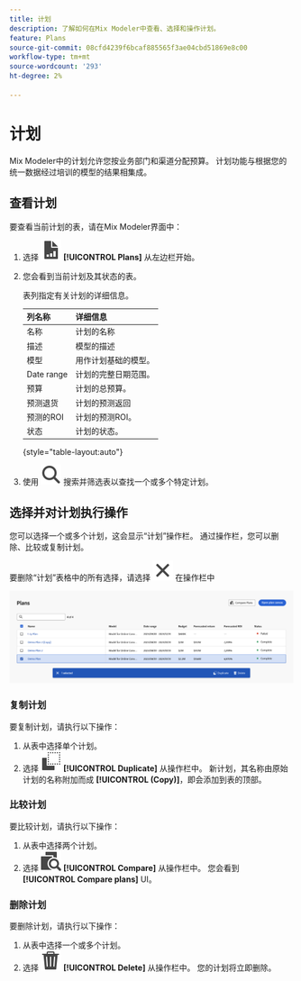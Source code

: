```yaml
---
title: 计划
description: 了解如何在Mix Modeler中查看、选择和操作计划。
feature: Plans
source-git-commit: 08cfd4239f6bcaf885565f3ae04cbd51869e8c00
workflow-type: tm+mt
source-wordcount: '293'
ht-degree: 2%

---
```



# 计划

Mix Modeler中的计划允许您按业务部门和渠道分配预算。 计划功能与根据您的统一数据经过培训的模型的结果相集成。


## 查看计划

要查看当前计划的表，请在Mix Modeler界面中：

1. 选择 ![](../assets/icons/FileChart.svg) **[!UICONTROL Plans]** 从左边栏开始。

1. 您会看到当前计划及其状态的表。

   表列指定有关计划的详细信息。

   | 列名称 | 详细信息 |
   |---|---|
   | 名称 | 计划的名称 |
   | 描述 | 模型的描述 |
   | 模型 | 用作计划基础的模型。 |
   | Date range | 计划的完整日期范围。 |
   | 预算 | 计划的总预算。 |
   | 预测退货 | 计划的预测返回 |
   | 预测的ROI | 计划的预测ROI。 |
   | 状态 | 计划的状态。 |

   {style="table-layout:auto"}

1. 使用 ![Search](../assets/icons/Search.svg) 搜索并筛选表以查找一个或多个特定计划。


## 选择并对计划执行操作

您可以选择一个或多个计划，这会显示“计划”操作栏。 通过操作栏，您可以删除、比较或复制计划。

要删除“计划”表格中的所有选择，请选择 ![关闭](../assets/icons/Close.svg) 在操作栏中

![计划操作栏](../assets/plans-action-bar.png)

### 复制计划

要复制计划，请执行以下操作：

1. 从表中选择单个计划。
1. 选择 ![复制](../assets/icons/Copy.svg) **[!UICONTROL Duplicate]** 从操作栏中。 新计划，其名称由原始计划的名称附加而成 **[!UICONTROL (Copy)]**，即会添加到表的顶部。

### 比较计划

要比较计划，请执行以下操作：

1. 从表中选择两个计划。
1. 选择 ![比较](../assets/icons/Compare.svg) **[!UICONTROL Compare]** 从操作栏中。 您会看到 **[!UICONTROL Compare plans]** UI。


### 删除计划

要删除计划，请执行以下操作：

1. 从表中选择一个或多个计划。
1. 选择 ![删除](../assets/icons/Delete.svg) **[!UICONTROL Delete]** 从操作栏中。 您的计划将立即删除。



